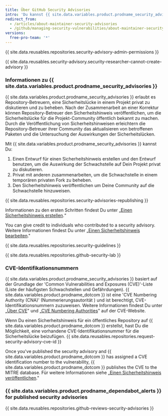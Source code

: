 ```yaml
---
title: Über GitHub Security Advisories
intro: 'Du kannst {{ site.data.variables.product.prodname_security_advisories }} verwenden, um auf privater Ebene Sicherheitslücken in Deinem Repository zu diskutieren, sie zu beheben und Informationen dazu zu veröffentlichen.'
redirect_from:
  - /articles/about-maintainer-security-advisories
  - /github/managing-security-vulnerabilities/about-maintainer-security-advisories
versions:
  free-pro-team: '*'
---
```


{{ site.data.reusables.repositories.security-advisory-admin-permissions }}

{{ site.data.reusables.security-advisory.security-researcher-cannot-create-advisory }}

### Informationen zu {{ site.data.variables.product.prodname_security_advisories }}

{{ site.data.variables.product.prodname_security_advisories }} erlaubt es Repository-Betreuern, eine Sicherheitslücke in einem Projekt privat zu diskutieren und zu beheben. Nach der Zusammenarbeit an einer Korrektur können Repository-Betreuer den Sicherheitshinweis veröffentlichen, um die Sicherheitslücke für die Projekt-Community öffentlich bekannt zu machen. Durch die Veröffentlichung von Sicherheitshinweisen erleichtern die Repository-Betreuer ihrer Community das aktualisieren von betroffenen Paketen und die Untersuchung der Auswirkungen der Sicherheitslücken.

Mit {{ site.data.variables.product.prodname_security_advisories }} kannst Du:

1. Einen Entwurf für einen Sicherheitshinweis erstellen und den Entwurf benutzen, um die Auswirkung der Schwachstelle auf Dein Projekt privat zu diskutieren.
2. Privat mit anderen zusammenarbeiten, um die Schwachstelle in einem temporären privaten Fork zu beheben.
3. Den Sicherheitshinweis veröffentlichen um Deine Community auf die Schwachstelle hinzuweisen.

{{ site.data.reusables.repositories.security-advisories-republishing }}

Informationen zu den ersten Schritten findest Du unter „[Einen Sicherheitshinweis erstellen](/github/managing-security-vulnerabilities/creating-a-security-advisory).“

You can give credit to individuals who contributed to a security advisory. Weitere Informationen findest Du unter „[Einen Sicherheitshinweis bearbeiten](/github/managing-security-vulnerabilities/editing-a-security-advisory#about-credits-for-security-advisories)."

{{ site.data.reusables.repositories.security-guidelines }}

{{ site.data.reusables.repositories.github-security-lab }}

### CVE-Identifikationsnummern

{{ site.data.variables.product.prodname_security_advisories }} basiert auf der Grundlage der 'Common Vulnerabilities and Exposures (CVE)'-Liste (Liste der häufigsten Schwachstellen und Gefährdungen). {{ site.data.variables.product.prodname_dotcom }} ist eine 'CVE Numbering Authority (CNA)' (Nummerierungsautorität ) und ist berechtigt, CVE-Identifikationsnummern zuzuweisen. Weitere Informationen findest Du unter „[Über CVE](https://cve.mitre.org/about/index.html)" und „[CVE Numbering Authorities](https://cve.mitre.org/cve/cna.html)" auf der CVE-Website.

Wenn Du einen Sicherheitshinweis für ein öffentliches Repository auf {{ site.data.variables.product.prodname_dotcom }} erstellst, hast Du die Möglichkeit, eine vorhandene CVE-Identifikationsnummer für die Sicherheitslücke beizufügen. {{ site.data.reusables.repositories.request-security-advisory-cve-id }}

Once you've published the security advisory and {{ site.data.variables.product.prodname_dotcom }} has assigned a CVE identification number to the vulnerability, {{ site.data.variables.product.prodname_dotcom }} publishes the CVE to the MITRE database. Für weitere Informationen siehe „[Einen Sicherheitshinweis veröffentlichen](/github/managing-security-vulnerabilities/publishing-a-security-advisory#requesting-a-cve-identification-number)."

### {{ site.data.variables.product.prodname_dependabot_alerts }} for published security advisories

{{ site.data.reusables.repositories.github-reviews-security-advisories }}
